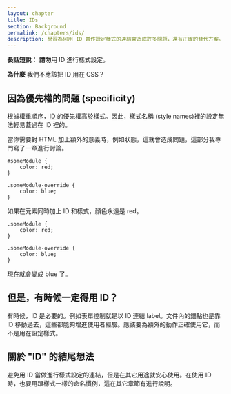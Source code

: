 ```yaml
---
layout: chapter
title: IDs
section: Background
permalink: /chapters/ids/
description: 學習為何用 ID 當作設定樣式的連結會造成許多問題，還有正確的替代方案。
---
```


**長話短說：** **請勿**用 ID 進行樣式設定。

**為什麼** 我們不應該把 ID 用在 CSS？

## 因為優先權的問題 (specificity)

根據權重順序，[ID 的優先權高於樣式](http://www.w3.org/TR/css3-selectors/#specificity)。因此，樣式名稱 (style names)裡的設定無法輕易蓋過在 ID 裡的。

當你需要對 HTML 加上額外的意義時，例如狀態，這就會造成問題，這部分我專門寫了一章進行討論。

	#someModule {
	    color: red;
	}

	.someModule-override {
	    color: blue;
	}

如果在元素同時加上 ID 和樣式，顏色永遠是 red。

	.someModule {
	    color: red;
	}

	.someModule-override {
	    color: blue;
	}

現在就會變成 blue 了。

## 但是，有時候一定得用 ID？

有時候，ID 是必要的。例如表單控制就是以 ID 連結 label。文件內的錨點也是靠 ID 移動過去，這些都能夠增進使用者經驗。應該要為額外的動作正確使用它，而不是用在設定樣式。

## 關於 "ID" 的結尾想法
避免用 ID 當做進行樣式設定的連結，但是在其它用途就安心使用。在使用 ID 時，也要用跟樣式一樣的命名慣例，這在其它章節有進行說明。